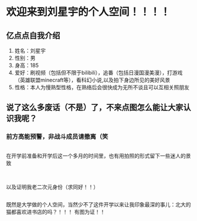 <!DOCTYPE html>
<html lang="zh-cn">
  <head>
    <meta charset="utf-8"/>
    <title>刘星宇的第一个网页</title>
  </head>
  <body>
    <h1>欢迎来到刘星宇的个人空间！！！！</h1>
    <h2>亿点点自我介绍</h2>
    <ol>
      <li>姓名：刘星宇</li>
      <li>性别：男</li>
      <li>身高：185</li>
      <li>爱好：刷视频（包括但不限于bilibili），追番（包括日漫国漫美漫），打游戏（英雄联盟minecraft等），看科幻小说,以及拍下身边所见的美好风景</li>
      <li>性格：本人为慢熟型性格，在熟络后会很快成为无所不谈且可以互相关照朋友</li>
     </ol>
     <h2>说了这么多废话（不是）了，不来点图怎么能让大家认识我呢？</h2>
     <h3>前方高能预警，非战斗成员请撤离（笑</h3>
     <img scr="LIU.jpg">
     <p>在开学前准备和开学后这一个多月的时间里，也有用拍照的形式留下一些迷人的景致</p>
     <img scr="blob/gh-pages/001.jpg">
     <img scr="1.jpg">  
     <img scr="2.jpg">
     <img scr="3.jpg">
     <p>以及证明我老二次元身份（求同好！！）</p>
     <img scr="01.jpg"> 
     <p>既然是大学做的个人空间，当然少不了这件开学以来让我印象最深的事儿：北大的猫都喜欢进书店的吗？！！！
        有图为证！！</p>
     <img scr="02.jpg">  
     <img scr="03.jpg">  
  </body>  
